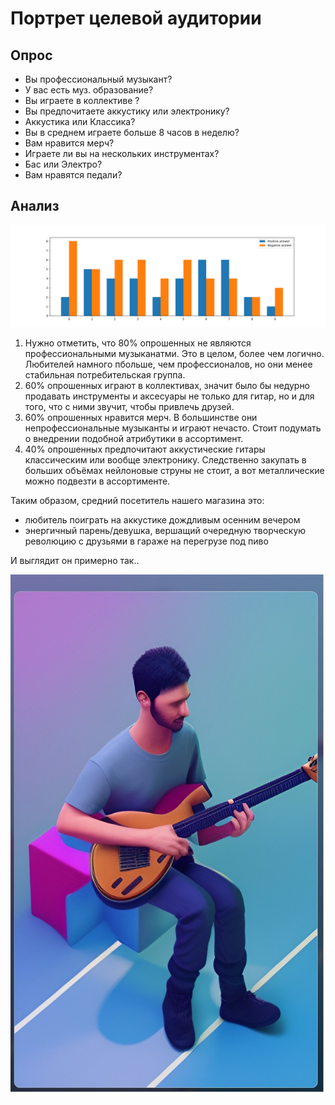 # Портрет целевой аудитории

## Опрос

- Вы профессиональный музыкант?
- У вас есть муз. образование?
- Вы играете в коллективе ? 
- Вы предпочитаете аккустику или электронику?
- Аккустика или Классика?
- Вы в среднем играете больше 8 часов в неделю?
- Вам нравится мерч?
- Играете ли вы на нескольких инструментах?
- Бас или Электро?
- Вам нравятся педали?

## Анализ

![alt-text](general_stat.png "Общая статистика")

1. Нужно отметить, что 80% опрошенных не являются профессиональными музыканатми. Это в целом, более чем логично. Любителей намного пбольше, чем профессионалов, но они менее стабильная потребительская группа. 
2. 60% опрошенных играют в коллективах, значит было бы недурно продавать инструменты и аксесуары не только для гитар, но и для того, что с ними звучит, чтобы привлечь друзей. 
3. 60% опрошенных нравится мерч. В большинстве они непрофессиональные музыканты и играют нечасто. Стоит подумать о внедрении подобной атрибутики в ассортимент. 
4. 40%  опрошенных предпочитают аккустические гитары классическим или вообще электронику. Следственно закупать в больших объёмах нейлоновые струны не стоит, а вот металлические можно подвезти в ассортименте. 

Таким образом, средний посетитель нашего магазина это:
- любитель поиграть на аккустике дождливым осенним вечером
- энергичный парень/девушка, вершащий очередную творческую революцию с друзьями в гараже на перегрузе под пиво 

И выглядит он примерно так..

![alt-text](guitarman.jpg "Красивый потребитель")